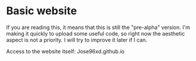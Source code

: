 # Basic website

If you are reading this, it means that this is still the "pre-alpha" version. I'm making it quickly to upload some useful code, so right now the aesthetic aspect is not a priority.
I will try to improve it later if I can.

Access to the website itself: Jose96xd.github.io
